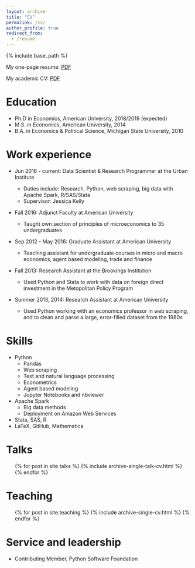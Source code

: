 ```yaml
---
layout: archive
title: "CV"
permalink: /cv/
author_profile: true
redirect_from:
  - /resume
---
```


{% include base_path %}

My one-page resume: [PDF]()

My academic CV: [PDF]()

Education
======
* Ph.D in Economics, American University, 2018/2019 (expected)
* M.S. in Economics, American University, 2014
* B.A. in Economics & Political Science, Michigan State University, 2010

Work experience
======
* Jun 2016 - current: Data Scientist & Research Programmer at the Urban Institute
  * Duties include: Research, Python, web scraping, big data with Apache Spark, R/SAS/Stata
  * Supervisor: Jessica Kelly

* Fall 2016: Adjunct Faculty at American University
  * Taught own section of principles of microeconomics to 35 undergraduates
  
* Sep 2012 - May 2016: Graduate Assistant at American University
  * Teaching assistant for undergraduate courses in micro and macro economics, agent based modeling, trade and finance
  
* Fall 2013: Research Assistant at the Brookings Institution
  * Used Python and Stata to work with data on foreign direct investment in the Metopolitan Policy Program
  
* Summer 2013, 2014: Research Assistant at American University
  * Used Python working with an economics professor in web scraping, and to clean and parse a large, error-filled dataset from the 1980s
  
Skills
======
* Python
  * Pandas
  * Web scraping
  * Text and natural language processing
  * Econometrics
  * Agent based modeling
  * Jupyter Notebooks and nbviewer
* Apache Spark
  * Big data methods
  * Deployment on Amazon Web Services
* Stata, SAS, R
* LaTeX, GitHub, Mathematica

Talks
======
  <ul>{% for post in site.talks %}
    {% include archive-single-talk-cv.html %}
  {% endfor %}</ul>
  
Teaching
======
  <ul>{% for post in site.teaching %}
    {% include archive-single-cv.html %}
  {% endfor %}</ul>
  
Service and leadership
======
* Contributing Member, Python Software Foundation
